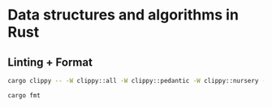 # Data structures and algorithms in Rust



## Linting + Format

```bash
cargo clippy -- -W clippy::all -W clippy::pedantic -W clippy::nursery -W clippy::restriction -A clippy::mod_module_files -A clippy::implicit-return -A clippy::missing-inline-in-public-items -A clippy::std-instead-of-core -A clippy::indexing-slicing -A clippy::integer-arithmetic -A clippy::arithmetic-side-effects -A clippy::single-char-lifetime-names -A clippy::std-instead-of-alloc

cargo fmt
```


